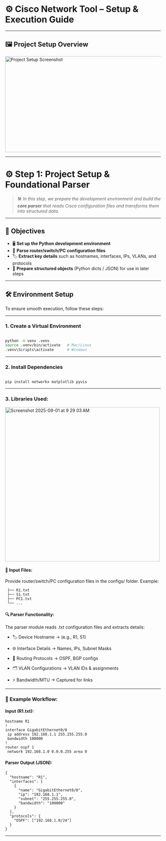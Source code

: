 # ⚙️ Cisco Network Tool – Setup & Execution Guide  

---

## 🖼️ Project Setup Overview  
<img width="650" height="311" alt="Project Setup Screenshot" src="https://github.com/user-attachments/assets/0f867618-91b0-475d-9ab5-3342baca6cd7" />

---

# ⚙️ Step 1: Project Setup & Foundational Parser

> 🛠️ *In this step, we prepare the development environment and build the **core parser** that reads Cisco configuration files and transforms them into structured data.*

---

## 🎯 Objectives
- 🖥️ **Set up the Python development environment**  
- 📂 **Parse router/switch/PC configuration files**  
- 🏷️ **Extract key details** such as hostnames, interfaces, IPs, VLANs, and protocols  
- 🧩 **Prepare structured objects** (Python dicts / JSON) for use in later steps  

---

## 🛠️ Environment Setup
To ensure smooth execution, follow these steps:

---

### 1. Create a Virtual Environment

```bash

python -m venv .venv
source .venv/bin/activate   # Mac/Linux
.venv\Scripts\activate      # Windows   


```


---


### 2. Install Dependencies

```bash

pip install networkx matplotlib pyvis
```


---


### 3. Libraries Used:


<img width="500" height="500" alt="Screenshot 2025-09-01 at 9 29 03 AM" src="https://github.com/user-attachments/assets/4f8eac4d-3d91-4df2-9d5e-0cbc0889bc02" />


#### 📂 Input Files:

Provide router/switch/PC configuration files in the configs/ folder. Example:

``` configs/
 ├── R1.txt
 ├── S1.txt
 ├── PC1.txt
 └── ...
```

#### 🔍 Parser Functionality:

The parser module reads .txt configuration files and extracts details:

- 🏷️ Device Hostname → (e.g., R1, S1)

- 🌐 Interface Details → Names, IPs, Subnet Masks

- 📡 Routing Protocols → OSPF, BGP configs

- 🗂️ VLAN Configurations → VLAN IDs & assignments

- ⚡ Bandwidth/MTU → Captured for links


---


### 📝 Example Workflow:

#### Input (R1.txt):

```
hostname R1
!
interface GigabitEthernet0/0
 ip address 192.168.1.1 255.255.255.0
 bandwidth 100000
!
router ospf 1
 network 192.168.1.0 0.0.0.255 area 0
```

#### Parser Output (JSON):

```
{
  "hostname": "R1",
  "interfaces": [
    {
      "name": "GigabitEthernet0/0",
      "ip": "192.168.1.1",
      "subnet": "255.255.255.0",
      "bandwidth": "100000"
    }
  ],
  "protocols": {
    "OSPF": ["192.168.1.0/24"]
  }
}
```


---
